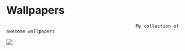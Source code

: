 # Wallpapers

                                                    My collection of awesome wallpapers
![](https://i.imgur.com/OHUXwwx.gif)

